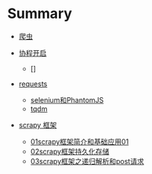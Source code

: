 # Summary

* [爬虫](README.md)
* [协程开启](coroutine/python-协程-异步-爬虫对比.md)
    * []
* [requests](requests/requsts.md)
    * [selenium和PhantomJS](requests/selenium和PhantomJS.md)
    * [tqdm](requests/使用tqdm制作下载进度条.md)

* [scrapy 框架]()
    * [01scrapy框架简介和基础应用01](scrapy/01scrapy框架简介和基础应用01.md)
    * [02scrapy框架持久化存储](scrapy/02scrapy框架持久化存储.md)
    * [03scrapy框架之递归解析和post请求](scrapy/03scrapy框架之递归解析和post请求.md)

